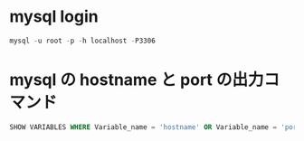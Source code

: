 # mysql login

```sql
mysql -u root -p -h localhost -P3306
```

# mysql の hostname と port の出力コマンド

```sql
SHOW VARIABLES WHERE Variable_name = 'hostname' OR Variable_name = 'port';
```
